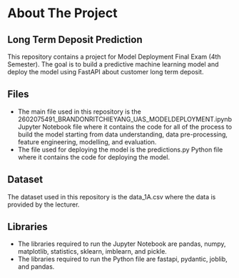 # About The Project 
## Long Term Deposit Prediction
This repository contains a project for Model Deployment Final Exam (4th Semester). The goal is to build a predictive machine learning model and deploy the model using FastAPI about customer long term deposit.

## Files
* The main file used in this repository is the 2602075491_BRANDONRITCHIEYANG_UAS_MODELDEPLOYMENT.ipynb Jupyter Notebook file where it contains the code for all of the process to build the model starting from 
data understanding, data pre-processing, feature engineering, modelling, and evaluation.
* The file used for deploying the model is the predictions.py Python file where it contains the code for deploying the model.

## Dataset
The dataset used in this repository is the data_1A.csv where the data is provided by the lecturer.

## Libraries
* The libraries required to run the Jupyter Notebook are pandas, numpy, matplotlib, statistics, sklearn, imblearn, and pickle.
* The libraries required to run the Python file are fastapi, pydantic, joblib, and pandas.
